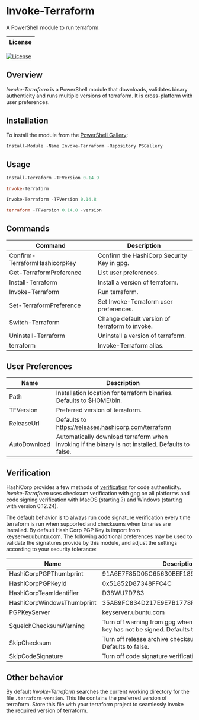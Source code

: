 # Invoke-Terraform

A PowerShell module to run terraform.

| License |
|---------|
[![License][license-badge]][license]

## Overview

*Invoke-Terraform* is a PowerShell module that downloads, validates binary authenticity and runs multiple versions of terraform.  It is cross-platform with user preferences.

## Installation

To install the module from the [PowerShell Gallery](https://www.powershellgallery.com/):

```powershell
Install-Module -Name Invoke-Terraform -Repository PSGallery
```

## Usage

```powershell
Install-Terraform -TFVersion 0.14.9

Invoke-Terraform

Invoke-Terraform -TFVersion 0.14.8

terraform -TFVersion 0.14.8 -version
```

## Commands 
| Command | Description |
|---------|-------------|
Confirm-TerraformHashicorpKey | Confirm the HashiCorp Security Key in gpg.
Get-TerraformPreference | List user preferences.
Install-Terraform | Install a version of terraform.
Invoke-Terraform | Run terraform.
Set-TerraformPreference | Set Invoke-Terraform user preferences.
Switch-Terraform | Change default version of terraform to invoke.
Uninstall-Terraform | Uninstall a version of terraform.
terraform | Invoke-Terraform alias.

## User Preferences

| Name | Description |
|------|-------------|
Path | Installation location for terraform binaries. Defaults to $HOME\bin.
TFVersion | Preferred version of terraform.
ReleaseUrl | Defaults to https://releases.hashicorp.com/terraform
AutoDownload | Automatically download terraform when invoking if the binary is not installed. Defaults to false.

## Verification

HashiCorp provides a few methods of [verification](https://www.hashicorp.com/security) for code authenticity.  *Invoke-Terraform* uses checksum verification with gpg on all platforms and code signing verification with MacOS (starting ?) and Windows (starting with version 0.12.24).

The default behavior is to always run code signature verification every time terraform is run when supported and checksums when binaries are installed.  By default HashiCorp PGP Key is import from keyserver.ubuntu.com.  The following additional preferences may be used to validate the signatures provide by this module, and adjust the settings according to your 
security tolerance:

| Name | Description |
|------|-------------|
HashiCorpPGPThumbprint     | 91A6E7F85D05C65630BEF18951852D87348FFC4C
HashiCorpPGPKeyId          | 0x51852D87348FFC4C
HashiCorpTeamIdentifier    | D38WU7D763
HashiCorpWindowsThumbprint | 35AB9FC834D217E9E7B1778FB1B97AF7C73792F2
PGPKeyServer               | keyserver.ubuntu.com
SquelchChecksumWarning     | Turn off warning from gpg when HashiCorp imported key has not be signed. Defaults to false.
SkipChecksum               | Turn off release archive checksum verification via gpg. Defaults to false.
SkipCodeSignature          | Turn off code signature verification. Defaults to false.

## Other behavior

By default *Invoke-Terraform* searches the current working directory for the file `.terraform-version`.  This file contains the preferred version of terraform. Store this file with your terraform project to seamlessly invoke the required version of terraform.

[license-badge]: https://img.shields.io/github/license/pearcec/invoke-terraform.svg
[license]:       https://raw.githubusercontent.com/pearcec/Invoke-Terraform/main/LICENSE
